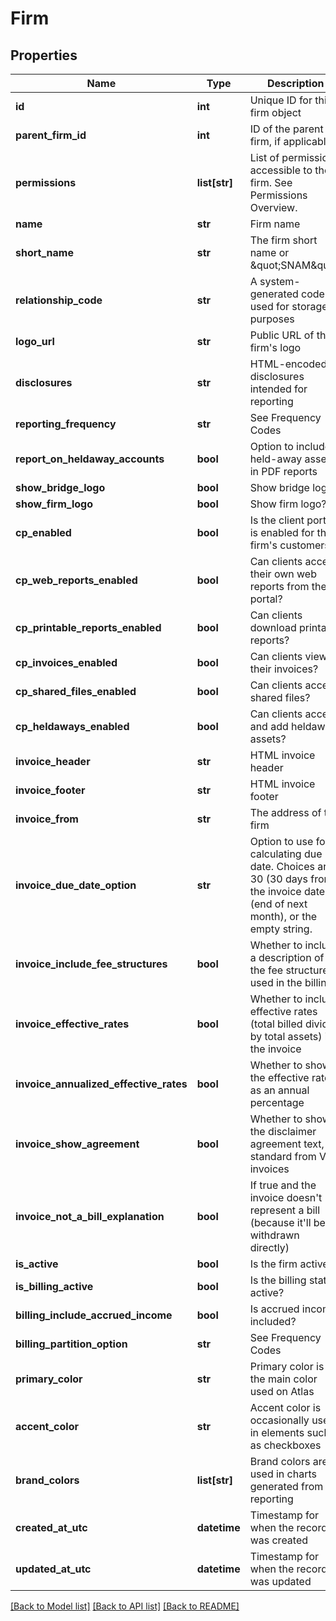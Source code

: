 # Firm

## Properties
Name | Type | Description | Notes
------------ | ------------- | ------------- | -------------
**id** | **int** | Unique ID for this firm object | [optional] 
**parent_firm_id** | **int** | ID of the parent firm, if applicable | [optional] 
**permissions** | **list[str]** | List of permissions accessible to the firm. See Permissions Overview. | [optional] 
**name** | **str** | Firm name | [optional] 
**short_name** | **str** | The firm short name or \&quot;SNAM\&quot; | [optional] 
**relationship_code** | **str** | A system-generated code used for storage purposes | [optional] 
**logo_url** | **str** | Public URL of the firm&#x27;s logo | [optional] 
**disclosures** | **str** | HTML-encoded disclosures intended for reporting | [optional] 
**reporting_frequency** | **str** | See Frequency Codes | [optional] 
**report_on_heldaway_accounts** | **bool** | Option to include held-away assets in PDF reports | [optional] 
**show_bridge_logo** | **bool** | Show bridge logo? | [optional] 
**show_firm_logo** | **bool** | Show firm logo? | [optional] 
**cp_enabled** | **bool** | Is the client portal is enabled for the firm&#x27;s customers? | [optional] 
**cp_web_reports_enabled** | **bool** | Can clients access their own web reports from the portal? | [optional] 
**cp_printable_reports_enabled** | **bool** | Can clients download printable reports? | [optional] 
**cp_invoices_enabled** | **bool** | Can clients view their invoices? | [optional] 
**cp_shared_files_enabled** | **bool** | Can clients access shared files? | [optional] 
**cp_heldaways_enabled** | **bool** | Can clients access and add heldaway assets? | [optional] 
**invoice_header** | **str** | HTML invoice header | [optional] 
**invoice_footer** | **str** | HTML invoice footer | [optional] 
**invoice_from** | **str** | The address of the firm | [optional] 
**invoice_due_date_option** | **str** | Option to use for calculating due date. Choices are 30 (30 days from the invoice date), E (end of next month), or the empty string. | [optional] 
**invoice_include_fee_structures** | **bool** | Whether to include a description of the fee structures used in the billing | [optional] 
**invoice_effective_rates** | **bool** | Whether to include effective rates (total billed divided by total assets) in the invoice | [optional] 
**invoice_annualized_effective_rates** | **bool** | Whether to show the effective rate as an annual percentage | [optional] 
**invoice_show_agreement** | **bool** | Whether to show the disclaimer agreement text, standard from V2 invoices | [optional] 
**invoice_not_a_bill_explanation** | **bool** | If true and the invoice doesn&#x27;t represent a bill (because it&#x27;ll be withdrawn directly) | [optional] 
**is_active** | **bool** | Is the firm active? | [optional] 
**is_billing_active** | **bool** | Is the billing state active? | [optional] 
**billing_include_accrued_income** | **bool** | Is accrued income included? | [optional] 
**billing_partition_option** | **str** | See Frequency Codes | [optional] 
**primary_color** | **str** | Primary color is the main color used on Atlas | [optional] 
**accent_color** | **str** | Accent color is occasionally used in elements such as checkboxes | [optional] 
**brand_colors** | **list[str]** | Brand colors are used in charts generated from reporting | [optional] 
**created_at_utc** | **datetime** | Timestamp for when the record was created | [optional] 
**updated_at_utc** | **datetime** | Timestamp for when the record was updated | [optional] 

[[Back to Model list]](../README.md#documentation-for-models) [[Back to API list]](../README.md#documentation-for-api-endpoints) [[Back to README]](../README.md)

